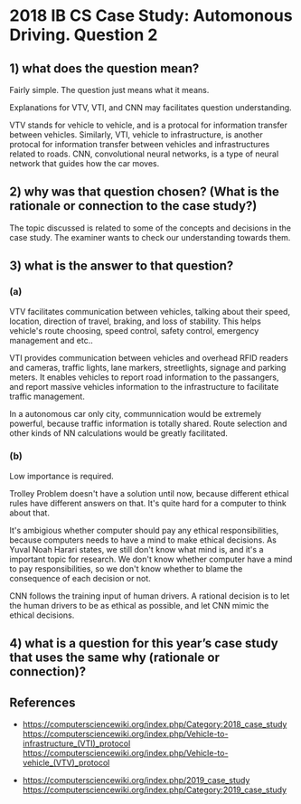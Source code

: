 # 2018 IB CS Case Study: Automonous Driving. Question 2


## 1) what does the question mean?

Fairly simple. The question just means what it means. 

Explanations for VTV, VTI, and CNN may facilitates question understanding.

VTV stands for vehicle to vehicle, and is a protocal for information transfer between vehicles. Similarly, VTI, vehicle to infrastructure, is another protocal for information transfer between vehicles and infrastructures related to roads. CNN, convolutional neural networks, is a type of neural network that guides how the car moves.

## 2) why was that question chosen? (What is the rationale or connection to the case study?)

The topic discussed is related to some of the concepts and decisions in the case study. The examiner wants to check our understanding towards them.

## 3) what is the answer to that question?

### (a)

VTV facilitates communication between vehicles, talking about their speed, location, direction of travel, braking, and loss of stability. This helps vehicle's route choosing, speed control, safety control, emergency management and etc..

VTI provides communication between vehicles and overhead RFID readers and cameras, traffic lights, lane markers, streetlights, signage and parking meters. It enables vehicles to report road information to the passangers, and report massive vehicles information to the infrastructure to facilitate traffic management.

In a autonomous car only city, communnication would be extremely powerful, because traffic information is totally shared. Route selection and other kinds of NN calculations would be greatly facilitated.

### (b)

Low importance is required.

Trolley Problem doesn't have a solution until now, because different ethical rules have different answers on that. It's quite hard for a computer to think about that.

It's ambigious whether computer should pay any ethical responsibilities, because computers needs to have a mind to make ethical decisions. As Yuval Noah Harari states, we still don't know what mind is, and it's a important topic for research. We don't know whether computer have a mind to pay responsibilities, so we don't know whether to blame the consequence of each decision or not.

CNN follows the training input of human drivers. A rational decision is to let the human drivers to be as ethical as possible, and let CNN mimic the ethical decisions.

## 4) what is a question for this year’s case study that uses the same why (rationale or connection)?


## References

* https://computersciencewiki.org/index.php/Category:2018_case_study
https://computersciencewiki.org/index.php/Vehicle-to-infrastructure_(VTI)_protocol
https://computersciencewiki.org/index.php/Vehicle-to-vehicle_(VTV)_protocol

* https://computersciencewiki.org/index.php/2019_case_study
https://computersciencewiki.org/index.php/Category:2019_case_study
